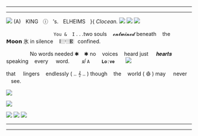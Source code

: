  ***
 ***
 ![](https://files.catbox.moe/02lnyx.png) 
 (A)ㅤKINGㅤⓘㅤ’s.ㅤELHEIMSㅤ}{   *Clocean.*   ![](https://files.catbox.moe/u2pe4x.gif) 
![](https://cdn.discordapp.com/attachments/1254818719931044034/1364220494160728114/ezgif.com-crop_1.gif?ex=6808e0d7&is=68078f57&hm=c5ba067223297178ac19c67e59c229fc4164f573ef6f44dbdb193abd300278a2&)
![](https://64.media.tumblr.com/b23b1a592fbd366dd3bf5917a9accb43/2323f0817bbce1f4-5a/s1280x1920/8c39f115592ee36c1430cfa796685864926fb53d.pnj) 


ㅤㅤㅤㅤㅤㅤㅤㅤㅤㅤ`You &  I`  . . .two souls   ㅤ𝓮𝓷𝓽𝔀𝓲𝓷𝓮𝓭
beneath   ㅤthe  ㅤ 𝗠𝗼𝗼𝗻    氷    in silence   ‌　𝄃𝄚𝅦𝄚𝄚𝄡ㅤconfined.

ㅤㅤㅤㅤㅤNo words    needed   ✱　✱   no   ㅤvoices   ㅤheard
just  ㅤ 𝒉𝒆𝒂𝒓𝒕𝒔 ㅤspeaking   ㅤevery  ㅤ word.
ㅤ ㅤᦾ      `A  ㅤ 𝐋𝐨:𝐯𝐞  ㅤ` ![](https://files.catbox.moe/6r8igh.webp)ㅤ

that  ㅤ lingers   ㅤendlessly  (   ..   𝄞  ..  )
             though   ㅤthe   ㅤworld (  𖣦  ) may  ㅤ never   ㅤsee.
⠀

![](https://files.catbox.moe/d6zkaw.png) 


 ![](https://cdn.discordapp.com/attachments/1254816642614034534/1364411834429607946/1745371507769.gif?ex=6809930a&is=6808418a&hm=2cc41c5cd047f0b77ae19ef3e95dc1637d86a9f2f35f6edbf4fd35e8b8f279ab&) 

 ![](https://files.catbox.moe/gbis9j.png) ![](https://files.catbox.moe/seo650.png) ![](https://files.catbox.moe/ws1f6n.png) 
***
***

